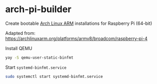 # arch-pi-builder

Create bootable [Arch Linux ARM](https://archlinuxarm.org/) installations for Raspberry Pi (64-bit)

Adapted from:
https://archlinuxarm.org/platforms/armv8/broadcom/raspberry-pi-4



Install QEMU

```bash
yay -S qemu-user-static-binfmt
```

Start `systemd-binfmt.service`

```bash
sudo systemctl start systemd-binfmt.service
```
